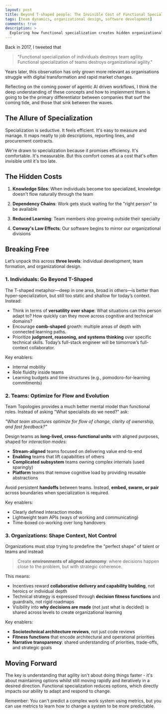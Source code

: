 ```yaml
---
layout: post
title: Beyond T-shaped people: The Invisible Cost of Functional Specialisation in Organisations
tags: [team dynamics, organizational design, software development]
comments: true
description: >
  Exploring how functional specialization creates hidden organizational debt that compounds over time, impacting both team agility and organizational adaptability
---
```


Back in 2017, I tweeted that 
> "Functional specialization of individuals destroys team agility. Functional specialization of teams destroys organizational agility." 

Years later, this observation has only grown more relevant as organisations struggle with digital transformation and rapid market changes.

Reflecting on the coming power of agentic AI driven workflows, I think the deep understanding of these concepts and how to implenment them is going to be the primary differentiator between companies that surf the coming tide, and those that sink between the waves.

## The Allure of Specialization

Specialization is seductive. It feels efficient. It's easy to measure and manage. It maps neatly to job descriptions, reporting lines, and procurement contracts.

We're drawn to specialization because it promises efficiency. It's comfortable. It's measurable. But this comfort comes at a cost that's often invisible until it's too late.

## The Hidden Costs

1. **Knowledge Silos**: When individuals become too specialized, knowledge doesn't flow naturally through the team

2. **Dependency Chains**: Work gets stuck waiting for the "right person" to be available

3. **Reduced Learning**: Team members stop growing outside their specialty

4. **Conway's Law Effects**: Our software begins to mirror our organizational divisions

## Breaking Free

Let’s unpack this across **three levels**: individual development, team formation, and organizational design.

### 1. **Individuals: Go Beyond T-Shaped**

The T-shaped metaphor—deep in one area, broad in others—is better than hyper-specialization, but still too static and shallow for today’s context. Instead:

- Think in terms of **versatility over shape**: What situations can this person adapt to? How quickly can they move across cognitive and technical domains?
- Encourage **comb-shaped** growth: multiple areas of depth with connected learning paths.
- Prioritize **judgment, reasoning, and systems thinking** over specific technical skills. Today’s full-stack engineer will be tomorrow’s full-context collaborator.

Key enablers:
- Internal mobility
- Role fluidity inside teams
- Learning budgets and time structures (e.g., pomodoro-for-learning commitments)

### 2. **Teams: Optimize for Flow and Evolution**

Team Topologies provides a much better mental model than functional roles. Instead of asking "What specialists do we need?" ask:

*"What team structures optimize for flow of change, clarity of ownership, and fast feedback?"*

Design teams as **long-lived, cross-functional units** with aligned purposes, shaped for *interaction modes*:
- **Stream-aligned** teams focused on delivering value end-to-end
- **Enabling** teams that lift capabilities of others
- **Complicated subsystem** teams owning complex internals (used sparingly)
- **Platform** teams that remove cognitive load by providing reusable abstractions

Avoid persistent **handoffs** between teams. Instead, **embed, swarm, or pair** across boundaries when specialization is required.

Key enablers:
- Clearly defined interaction modes
- Lightweight team APIs (ways of working and communicating)
- Time-boxed co-working over long handovers

### 3. **Organizations: Shape Context, Not Control**

Organizations must stop trying to predefine the "perfect shape" of talent or teams and instead:

> Create **environments of aligned autonomy**: where decisions happen close to the problem, but with strategic coherence.

This means:
- Incentives reward **collaborative delivery and capability building**, not heroics or individual depth
- Technical strategy is expressed through **decision fitness functions** and guardrails, not rigid roadmaps
- Visibility into **why decisions are made** (not just what is decided) is shared across levels to create organizational learning

Key enablers:
- **Sociotechnical architecture reviews**, not just code reviews
- **Fitness functions** that encode architectural and operational priorities
- **Narrative transparency**: shared understanding of priorities, trade-offs, and strategic goals

## Moving Forward

The key is understanding that agility isn't about doing things faster - it's about maintaining options whilst still moving rapidly and iteratively in a desired direction. Functional specialization reduces options, which directly impacts our ability to adapt and respond to change.

Remember: You can't predict a complex work system using metrics, but you can use metrics to learn how to change a system to be more predictable.